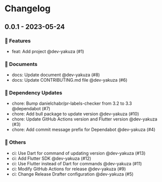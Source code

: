 # Changelog

## 0.0.1 - 2023-05-24

### 🚀 Features

- feat: Add project @dev-yakuza (#1)

### 📃 Documents

- docs: Update document @dev-yakuza (#8)
- docs: Update CONTRIBUTING.md file @dev-yakuza (#6)

### 🧩 Dependency Updates

- chore: Bump danielchabr/pr-labels-checker from 3.2 to 3.3 @dependabot (#7)
- chore: Add bull package to update version @dev-yakuza (#10)
- chore: Update GitHub Actions version and Flutter version @dev-yakuza (#3)
- chore: Add commit message prefix for Dependabot @dev-yakuza (#4)

### 🔬 Others

- ci: Use Dart for command of updating version @dev-yakuza (#13)
- ci: Add Flutter SDK @dev-yakuza (#12)
- ci: Use Flutter instead of Dart for commands @dev-yakuza (#11)
- ci: Modify GitHub Actions for release @dev-yakuza (#9)
- ci: Change Release Drafter configuration @dev-yakuza (#5)
